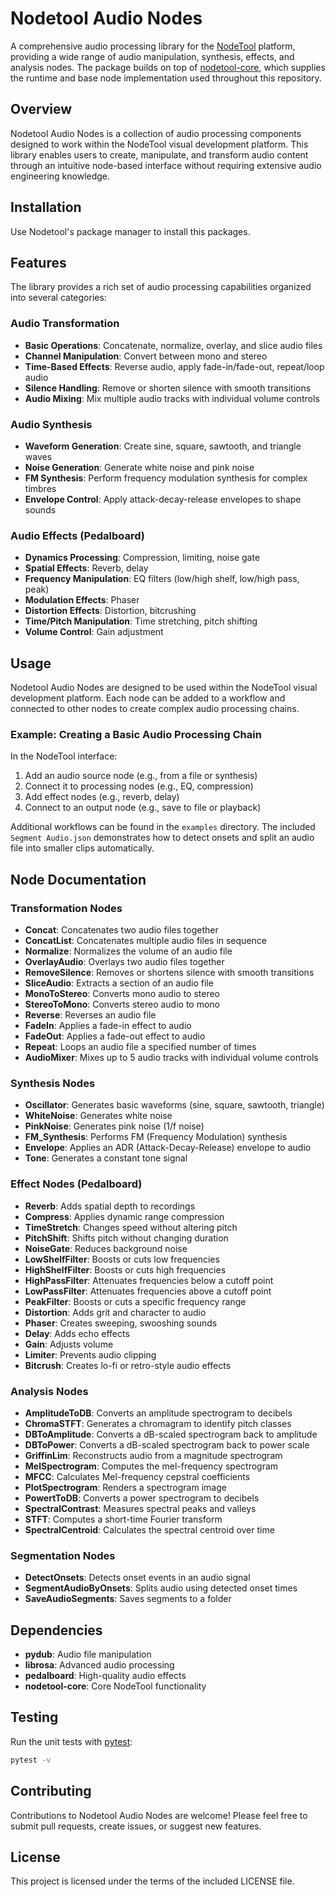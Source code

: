 # Nodetool Audio Nodes

A comprehensive audio processing library for the [NodeTool](https://github.com/nodetool-ai/nodetool) platform, providing a wide range of audio manipulation, synthesis, effects, and analysis nodes. The package builds on top of [nodetool-core](https://github.com/nodetool-ai/nodetool-core), which supplies the runtime and base node implementation used throughout this repository.

## Overview

Nodetool Audio Nodes is a collection of audio processing components designed to work within the NodeTool visual development platform. This library enables users to create, manipulate, and transform audio content through an intuitive node-based interface without requiring extensive audio engineering knowledge.

## Installation

Use Nodetool's package manager to install this packages.

## Features

The library provides a rich set of audio processing capabilities organized into several categories:

### Audio Transformation

- **Basic Operations**: Concatenate, normalize, overlay, and slice audio files
- **Channel Manipulation**: Convert between mono and stereo
- **Time-Based Effects**: Reverse audio, apply fade-in/fade-out, repeat/loop audio
- **Silence Handling**: Remove or shorten silence with smooth transitions
- **Audio Mixing**: Mix multiple audio tracks with individual volume controls

### Audio Synthesis

- **Waveform Generation**: Create sine, square, sawtooth, and triangle waves
- **Noise Generation**: Generate white noise and pink noise
- **FM Synthesis**: Perform frequency modulation synthesis for complex timbres
- **Envelope Control**: Apply attack-decay-release envelopes to shape sounds

### Audio Effects (Pedalboard)

- **Dynamics Processing**: Compression, limiting, noise gate
- **Spatial Effects**: Reverb, delay
- **Frequency Manipulation**: EQ filters (low/high shelf, low/high pass, peak)
- **Modulation Effects**: Phaser
- **Distortion Effects**: Distortion, bitcrushing
- **Time/Pitch Manipulation**: Time stretching, pitch shifting
- **Volume Control**: Gain adjustment

## Usage

Nodetool Audio Nodes are designed to be used within the NodeTool visual development platform. Each node can be added to a workflow and connected to other nodes to create complex audio processing chains.

### Example: Creating a Basic Audio Processing Chain

In the NodeTool interface:

1. Add an audio source node (e.g., from a file or synthesis)
2. Connect it to processing nodes (e.g., EQ, compression)
3. Add effect nodes (e.g., reverb, delay)
4. Connect to an output node (e.g., save to file or playback)

Additional workflows can be found in the `examples` directory. The included
`Segment Audio.json` demonstrates how to detect onsets and split an audio file
into smaller clips automatically.

## Node Documentation

### Transformation Nodes

- **Concat**: Concatenates two audio files together
- **ConcatList**: Concatenates multiple audio files in sequence
- **Normalize**: Normalizes the volume of an audio file
- **OverlayAudio**: Overlays two audio files together
- **RemoveSilence**: Removes or shortens silence with smooth transitions
- **SliceAudio**: Extracts a section of an audio file
- **MonoToStereo**: Converts mono audio to stereo
- **StereoToMono**: Converts stereo audio to mono
- **Reverse**: Reverses an audio file
- **FadeIn**: Applies a fade-in effect to audio
- **FadeOut**: Applies a fade-out effect to audio
- **Repeat**: Loops an audio file a specified number of times
- **AudioMixer**: Mixes up to 5 audio tracks with individual volume controls

### Synthesis Nodes

- **Oscillator**: Generates basic waveforms (sine, square, sawtooth, triangle)
- **WhiteNoise**: Generates white noise
- **PinkNoise**: Generates pink noise (1/f noise)
- **FM_Synthesis**: Performs FM (Frequency Modulation) synthesis
- **Envelope**: Applies an ADR (Attack-Decay-Release) envelope to audio
- **Tone**: Generates a constant tone signal

### Effect Nodes (Pedalboard)

- **Reverb**: Adds spatial depth to recordings
- **Compress**: Applies dynamic range compression
- **TimeStretch**: Changes speed without altering pitch
- **PitchShift**: Shifts pitch without changing duration
- **NoiseGate**: Reduces background noise
- **LowShelfFilter**: Boosts or cuts low frequencies
- **HighShelfFilter**: Boosts or cuts high frequencies
- **HighPassFilter**: Attenuates frequencies below a cutoff point
- **LowPassFilter**: Attenuates frequencies above a cutoff point
- **PeakFilter**: Boosts or cuts a specific frequency range
- **Distortion**: Adds grit and character to audio
- **Phaser**: Creates sweeping, swooshing sounds
- **Delay**: Adds echo effects
- **Gain**: Adjusts volume
- **Limiter**: Prevents audio clipping
- **Bitcrush**: Creates lo-fi or retro-style audio effects

### Analysis Nodes

- **AmplitudeToDB**: Converts an amplitude spectrogram to decibels
- **ChromaSTFT**: Generates a chromagram to identify pitch classes
- **DBToAmplitude**: Converts a dB-scaled spectrogram back to amplitude
- **DBToPower**: Converts a dB-scaled spectrogram back to power scale
- **GriffinLim**: Reconstructs audio from a magnitude spectrogram
- **MelSpectrogram**: Computes the mel-frequency spectrogram
- **MFCC**: Calculates Mel-frequency cepstral coefficients
- **PlotSpectrogram**: Renders a spectrogram image
- **PowertToDB**: Converts a power spectrogram to decibels
- **SpectralContrast**: Measures spectral peaks and valleys
- **STFT**: Computes a short-time Fourier transform
- **SpectralCentroid**: Calculates the spectral centroid over time

### Segmentation Nodes

- **DetectOnsets**: Detects onset events in an audio signal
- **SegmentAudioByOnsets**: Splits audio using detected onset times
- **SaveAudioSegments**: Saves segments to a folder

## Dependencies

- **pydub**: Audio file manipulation
- **librosa**: Advanced audio processing
- **pedalboard**: High-quality audio effects
- **nodetool-core**: Core NodeTool functionality

## Testing

Run the unit tests with [pytest](https://docs.pytest.org/):

```bash
pytest -v
```

## Contributing

Contributions to Nodetool Audio Nodes are welcome! Please feel free to submit pull requests, create issues, or suggest new features.

## License

This project is licensed under the terms of the included LICENSE file.
